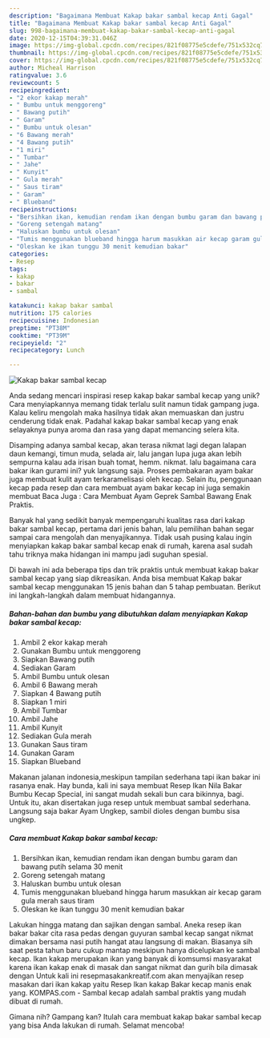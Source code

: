 ```yaml
---
description: "Bagaimana Membuat Kakap bakar sambal kecap Anti Gagal"
title: "Bagaimana Membuat Kakap bakar sambal kecap Anti Gagal"
slug: 998-bagaimana-membuat-kakap-bakar-sambal-kecap-anti-gagal
date: 2020-12-15T04:39:31.046Z
image: https://img-global.cpcdn.com/recipes/821f08775e5cdefe/751x532cq70/kakap-bakar-sambal-kecap-foto-resep-utama.jpg
thumbnail: https://img-global.cpcdn.com/recipes/821f08775e5cdefe/751x532cq70/kakap-bakar-sambal-kecap-foto-resep-utama.jpg
cover: https://img-global.cpcdn.com/recipes/821f08775e5cdefe/751x532cq70/kakap-bakar-sambal-kecap-foto-resep-utama.jpg
author: Micheal Harrison
ratingvalue: 3.6
reviewcount: 5
recipeingredient:
- "2 ekor kakap merah"
- " Bumbu untuk menggoreng"
- " Bawang putih"
- " Garam"
- " Bumbu untuk olesan"
- "6 Bawang merah"
- "4 Bawang putih"
- "1 miri"
- " Tumbar"
- " Jahe"
- " Kunyit"
- " Gula merah"
- " Saus tiram"
- " Garam"
- " Blueband"
recipeinstructions:
- "Bersihkan ikan, kemudian rendam ikan dengan bumbu garam dan bawang putih selama 30 menit"
- "Goreng setengah matang"
- "Haluskan bumbu untuk olesan"
- "Tumis menggunakan blueband hingga harum masukkan air kecap garam gula merah saus tiram"
- "Oleskan ke ikan tunggu 30 menit kemudian bakar"
categories:
- Resep
tags:
- kakap
- bakar
- sambal

katakunci: kakap bakar sambal 
nutrition: 175 calories
recipecuisine: Indonesian
preptime: "PT38M"
cooktime: "PT39M"
recipeyield: "2"
recipecategory: Lunch

---
```



![Kakap bakar sambal kecap](https://img-global.cpcdn.com/recipes/821f08775e5cdefe/751x532cq70/kakap-bakar-sambal-kecap-foto-resep-utama.jpg)

Anda sedang mencari inspirasi resep kakap bakar sambal kecap yang unik? Cara menyiapkannya memang tidak terlalu sulit namun tidak gampang juga. Kalau keliru mengolah maka hasilnya tidak akan memuaskan dan justru cenderung tidak enak. Padahal kakap bakar sambal kecap yang enak selayaknya punya aroma dan rasa yang dapat memancing selera kita.

Disamping adanya sambal kecap, akan terasa nikmat lagi degan lalapan daun kemangi, timun muda, selada air, lalu jangan lupa juga akan lebih sempurna kalau ada irisan buah tomat, hemm. nikmat. lalu bagaimana cara bakar ikan gurami ini? yuk langsung saja. Proses pembakaran ayam bakar juga membuat kulit ayam terkaramelisasi oleh kecap. Selain itu, penggunaan kecap pada resep dan cara membuat ayam bakar kecap ini juga semakin membuat Baca Juga : Cara Membuat Ayam Geprek Sambal Bawang Enak Praktis.

Banyak hal yang sedikit banyak mempengaruhi kualitas rasa dari kakap bakar sambal kecap, pertama dari jenis bahan, lalu pemilihan bahan segar sampai cara mengolah dan menyajikannya. Tidak usah pusing kalau ingin menyiapkan kakap bakar sambal kecap enak di rumah, karena asal sudah tahu triknya maka hidangan ini mampu jadi suguhan spesial.


Di bawah ini ada beberapa tips dan trik praktis untuk membuat kakap bakar sambal kecap yang siap dikreasikan. Anda bisa membuat Kakap bakar sambal kecap menggunakan 15 jenis bahan dan 5 tahap pembuatan. Berikut ini langkah-langkah dalam membuat hidangannya.

<!--inarticleads1-->

##### Bahan-bahan dan bumbu yang dibutuhkan dalam menyiapkan Kakap bakar sambal kecap:

1. Ambil 2 ekor kakap merah
1. Gunakan  Bumbu untuk menggoreng
1. Siapkan  Bawang putih
1. Sediakan  Garam
1. Ambil  Bumbu untuk olesan
1. Ambil 6 Bawang merah
1. Siapkan 4 Bawang putih
1. Siapkan 1 miri
1. Ambil  Tumbar
1. Ambil  Jahe
1. Ambil  Kunyit
1. Sediakan  Gula merah
1. Gunakan  Saus tiram
1. Gunakan  Garam
1. Siapkan  Blueband


Makanan jalanan indonesia,meskipun tampilan sederhana tapi ikan bakar ini rasanya enak. Hay bunda, kali ini saya membuat Resep Ikan Nila Bakar Bumbu Kecap Special, ini sangat mudah sekali bun cara bikinnya, bagi. Untuk itu, akan disertakan juga resep untuk membuat sambal sederhana. Langsung saja bakar Ayam Ungkep, sambil dioles dengan bumbu sisa ungkep. 

<!--inarticleads2-->

##### Cara membuat Kakap bakar sambal kecap:

1. Bersihkan ikan, kemudian rendam ikan dengan bumbu garam dan bawang putih selama 30 menit
1. Goreng setengah matang
1. Haluskan bumbu untuk olesan
1. Tumis menggunakan blueband hingga harum masukkan air kecap garam gula merah saus tiram
1. Oleskan ke ikan tunggu 30 menit kemudian bakar


Lakukan hingga matang dan sajikan dengan sambal. Aneka resep ikan bakar bakar cita rasa pedas dengan guyuran sambal kecap sangat nikmat dimakan bersama nasi putih hangat atau langsung di makan. Biasanya sih saat pesta tahun baru cukup mantap meskipun hanya dicelupkan ke sambal kecap. Ikan kakap merupakan ikan yang banyak di komsumsi masyarakat karena ikan kakap enak di masak dan sangat nikmat dan gurih bila dimasak dengan Untuk kali ini resepmasakankreatif.com akan menyajikan resep masakan dari ikan kakap yaitu Resep Ikan kakap Bakar kecap manis enak yang. KOMPAS.com - Sambal kecap adalah sambal praktis yang mudah dibuat di rumah. 

Gimana nih? Gampang kan? Itulah cara membuat kakap bakar sambal kecap yang bisa Anda lakukan di rumah. Selamat mencoba!
